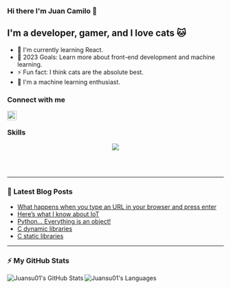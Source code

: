 ### Hi there I'm Juan Camilo 👋

## I'm a developer, gamer, and I love cats 🐱

- 🌱 I'm currently learning React.
- 🥅 2023 Goals: Learn more about front-end development and machine learning.
- ⚡ Fun fact: I think cats are the absolute best.
- 🤖 I'm a machine learning enthusiast.

### Connect with me

[<img align="left" alt="JuanCamilo | LinkedIn" width="22px" src="https://cdn.jsdelivr.net/npm/simple-icons@v3/icons/linkedin.svg" />][linkedin]

<br />

### Skills

<p align="center">
  <a href="https://skillicons.dev">
    <img src="https://skillicons.dev/icons?i=git,html,css,js,ts,py,nodejs,react,bots,express,firebase,flask,gcp,github,linux,sequelize,mysql,postgres,postman,vscode" />
  </a>
</p>

<br />
<br />

---

### 📕 Latest Blog Posts

<!-- BLOG-POST-LIST:START -->
- [What happens when you type an URL in your browser and press enter](https://thejuank0.medium.com/what-happens-when-you-type-an-url-in-your-browser-and-press-enter-e9a7db3fc542)
- [Here’s what I know about IoT](https://thejuank0.medium.com/heres-what-i-know-about-iot-33a72c6262cf)
- [Python… Everything is an object!](https://thejuank0.medium.com/python-everything-is-an-object-a947a3b47bc5)
- [C dynamic libraries](https://thejuank0.medium.com/c-dynamic-libraries-ed3b46c0589f)
- [C static libraries](https://thejuank0.medium.com/c-static-libraries-417c96d74b06)
<!-- BLOG-POST-LIST:END -->

---

### ⚡ My GitHub Stats

<img align="left" alt="Juansu01's GitHub Stats" src="https://github-readme-stats.vercel.app/api?username=Juansu01&show_icons=true&hide_border=false&title_color=ff652f&icon_color=FFE400&bg_color=09131B&text_color=ffffff&border_color=0c1a25" />

<img align="left" alt="Juansu01's Languages" src="https://github-readme-stats.vercel.app/api/top-langs/?username=Juansu01&layout=compact&theme=codeSTACKr" />

[linkedin]: https://www.linkedin.com/in/juancamilocadavidvelasquez/
